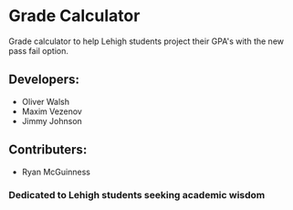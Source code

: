 
# Grade Calculator
Grade calculator to help Lehigh students project their GPA's with the new pass fail option. 

## Developers:
- Oliver Walsh
- Maxim Vezenov
- Jimmy Johnson

## Contributers:
- Ryan McGuinness

### Dedicated to Lehigh students seeking academic wisdom






